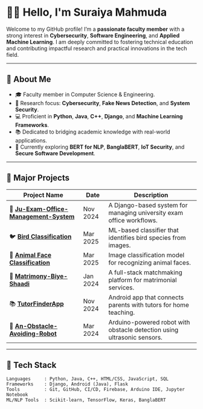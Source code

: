 # 👩‍🏫 Hello, I'm Suraiya Mahmuda

Welcome to my GitHub profile! I’m a **passionate faculty member** with a strong interest in **Cybersecurity**, **Software Engineering**, and **Applied Machine Learning**. I am deeply committed to fostering technical education and contributing impactful research and practical innovations in the tech field.

---

## 💼 About Me

- 🎓 Faculty member in Computer Science & Engineering.
- 🔐 Research focus: **Cybersecurity**, **Fake News Detection**, and **System Security**.
- 💻 Proficient in **Python**, **Java**, **C++**, **Django**, and **Machine Learning Frameworks**.
- 📚 Dedicated to bridging academic knowledge with real-world applications.
- 🌱 Currently exploring **BERT for NLP**, **BanglaBERT**, **IoT Security**, and **Secure Software Development**.

---

## 🚀 Major Projects

| Project Name | Date | Description |
|--------------|------|-------------|
| 🏫 **[Ju-Exam-Office-Management-System](https://github.com/SuraiyaMahmuda/Ju-Exam-Office-Management-System)** | Nov 2024 | A Django-based system for managing university exam office workflows. |
| 🐦 **[Bird Classification](https://github.com/SuraiyaMahmuda/Bird-Classification)** | Mar 2025 | ML-based classifier that identifies bird species from images. |
| 🐶 **[Animal Face Classification](https://github.com/SuraiyaMahmuda/Animal-Face-Classification)** | Mar 2025 | Image classification model for recognizing animal faces. |
| 💍 **[Matrimony-Biye-Shaadi](https://github.com/SuraiyaMahmuda/Matrimony-Biye-Shaadi)** | Jan 2024 | A full-stack matchmaking platform for matrimonial services. |
| 📚 **[TutorFinderApp](https://github.com/SuraiyaMahmuda/TutorFinderApp)** | Nov 2024 | Android app that connects parents with tutors for home teaching. |
| 🤖 **[An-Obstacle-Avoiding-Robot](https://github.com/SuraiyaMahmuda/An-Obstacle-Avoiding-Robot)** | Mar 2024 | Arduino-powered robot with obstacle detection using ultrasonic sensors. |

---

## 🧰 Tech Stack

```text
Languages     : Python, Java, C++, HTML/CSS, JavaScript, SQL
Frameworks    : Django, Android (Java), Flask
Tools         : Git, GitHub, CI/CD, Firebase, Arduino IDE, Jupyter Notebook
ML/NLP Tools  : Scikit-learn, TensorFlow, Keras, BanglaBERT
